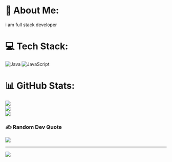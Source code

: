 # 💫 About Me:
i am full stack developer


# 💻 Tech Stack:
![Java](https://img.shields.io/badge/java-%23ED8B00.svg?style=for-the-badge&logo=java&logoColor=white) ![JavaScript](https://img.shields.io/badge/javascript-%23323330.svg?style=for-the-badge&logo=javascript&logoColor=%23F7DF1E)
# 📊 GitHub Stats:
![](https://github-readme-stats.vercel.app/api?username=VaibhavRajput884&theme=dark&hide_border=false&include_all_commits=false&count_private=false)<br/>
![](https://github-readme-streak-stats.herokuapp.com/?user=VaibhavRajput884&theme=dark&hide_border=false)<br/>
![](https://github-readme-stats.vercel.app/api/top-langs/?username=VaibhavRajput884&theme=dark&hide_border=false&include_all_commits=false&count_private=false&layout=compact)

### ✍️ Random Dev Quote
![](https://quotes-github-readme.vercel.app/api?type=horizontal&theme=radical)

---
[![](https://visitcount.itsvg.in/api?id=VaibhavRajput884&icon=0&color=0)](https://visitcount.itsvg.in)

<!-- Proudly created with GPRM ( https://gprm.itsvg.in ) -->
